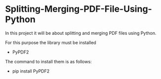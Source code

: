 # Splitting-Merging-PDF-File-Using-Python
In this project it will be about splitting and merging PDF files using Python.

For this purpose the library must be installed 
- PyPDF2

The command to install them is as follows:
- pip install PyPDF2
